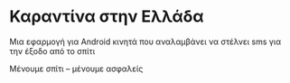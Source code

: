 # Καραντίνα στην Ελλάδα 

Μια εφαρμογή για Android κινητά που αναλαμβάνει να στέλνει sms για την έξοδο από το σπίτι 

Μένουμε σπίτι – μένουμε ασφαλείς


